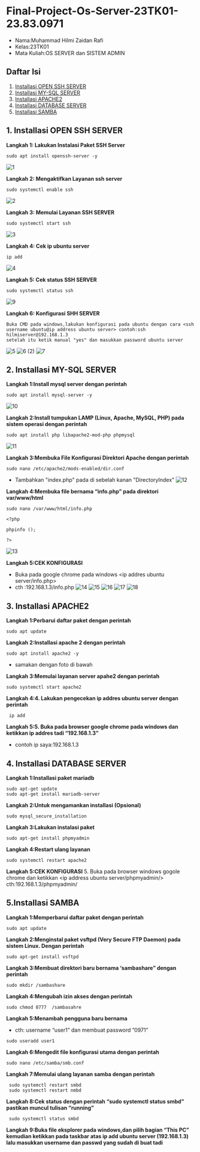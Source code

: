 # Final-Project-Os-Server-23TK01-23.83.0971
- Nama:Muhammad Hilmi Zaidan Rafi
- Kelas:23TK01
- Mata Kuliah:OS SERVER dan SISTEM ADMIN

## Daftar Isi
1. [Installasi OPEN SSH SERVER](#1.-Installasi-OPEN-SSH-SERVER)
2. [Installasi MY-SQL SERVER](#2.-Installasi-MY-SQL-SERVER)
3. [Installasi APACHE2](#3.-Installasi-APACHE2)
4. [Installasi DATABASE SERVER](#4.-Installasi-DATABASE-SERVER)
5. [Installasi SAMBA](#5.-Installasi-SAMBA)

## 1. Installasi OPEN SSH SERVER
**Langkah 1: Lakukan Instalasi Paket SSH Server**

```
sudo apt install openssh-server -y
```
![1](https://github.com/user-attachments/assets/6a8189fc-5d89-4c71-9a4a-6bb6e69af40c)

**Langkah 2: Mengaktifkan Layanan ssh server**
```
sudo systemctl enable ssh
```
![2](https://github.com/user-attachments/assets/da9b1e55-0b0e-42ae-a355-2d7e1d55484e)

**Langkah 3: Memulai Layanan SSH SERVER**

```
sudo systemctl start ssh
```
![3](https://github.com/user-attachments/assets/e40eeb9a-ad3a-4ff9-8380-11016c7d07c6)

**Langkah 4: Cek ip ubuntu server**
```
ip add
```
![4](https://github.com/user-attachments/assets/18456680-5cb1-44c6-b834-123958fb672e)

**Langkah 5: Cek status SSH SERVER**

```
sudo systemctl status ssh
```
![9](https://github.com/user-attachments/assets/c01f3b23-618c-4b9f-a9e6-42a8911b431a)

**Langkah 6: Konfigurasi SHH SERVER**
```
Buka CMD pada windows,lakukan konfigurasi pada ubuntu dengan cara <ssh username ubuntu@ip address ubuntu server> contoh:ssh hilmiserver@192.168.1.3
setelah itu ketik manual "yes" dan masukkan password ubuntu server
```
![5](https://github.com/user-attachments/assets/51dbafd6-661b-449c-adf9-6561d4781bf0)
![6 (2)](https://github.com/user-attachments/assets/9d176305-0c51-4fc8-b00d-89b805bb0651)
![7](https://github.com/user-attachments/assets/483c98b2-4a57-4aee-91bd-d04f646325b0)

## 2. Installasi MY-SQL SERVER
 **Langkah 1:Install mysql server dengan perintah**
```
sudo apt install mysql-server -y
```
![10](https://github.com/user-attachments/assets/79c492ca-8fea-4bcf-ac6a-10a167a15481)

**Langkah 2:Install tumpukan LAMP (Linux, Apache, MySQL, PHP) pada sistem operasi dengan perintah**
```
sudo apt install php libapache2-mod-php phpmysql
```
![11](https://github.com/user-attachments/assets/e15e1acd-a048-4ae7-a0f2-3d5838d57b97)

**Langkah 3:Membuka File Konfigurasi Direktori Apache dengan perintah**
```
sudo nano /etc/apache2/mods-enabled/dir.conf
```
- Tambahkan "index.php" pada di sebelah kanan "DirectoryIndex"
![12](https://github.com/user-attachments/assets/3daf57bd-e748-4822-a621-a2697830cc84)

**Langkah 4:Membuka file bernama “info.php” pada direktori var/www/html**
```
sudo nano /var/www/html/info.php
```
```
<?php

phpinfo ();

?>
```
![13](https://github.com/user-attachments/assets/bc71d80c-e143-4286-87f4-263067b5e662)

**Langkah 5:CEK KONFIGURASI**
- Buka pada google chrome pada windows <ip addres ubuntu server/info.php>
- cth :192.168.1.3/info.php
![14](https://github.com/user-attachments/assets/37ed295b-9150-4d54-80da-a177dc9e3ac9)
![15](https://github.com/user-attachments/assets/a36bc300-ee6c-49db-8002-0d86da7eca8f)
![16](https://github.com/user-attachments/assets/d2d2452c-82c5-4a1d-a49f-3610ec7ec586)
![17](https://github.com/user-attachments/assets/09d78e4b-6473-4435-9994-f8efce33b653)
![18](https://github.com/user-attachments/assets/c7119923-5f59-4e86-bb2a-3f155b4154c8)


## 3. Installasi APACHE2
**Langkah 1:Perbarui daftar paket dengan perintah**
```
sudo apt update
```

**Langkah 2:Installasi apache 2 dengan perintah**
```
sudo apt install apache2 -y
```
- samakan dengan foto di bawah

**Langkah 3:Memulai layanan server apahe2 dengan perintah**
```
sudo systemctl start apache2
```
**Langkah 4:4.	Lakukan pengecekan ip addres ubuntu server dengan perintah**
```
 ip add
```
**Langkah 5:5.	Buka pada browser google chrome pada windows dan ketikkan ip addres tadi “192.168.1.3”**
- contoh ip saya:192.168.1.3
  
## 4. Installasi DATABASE SERVER
**Langkah 1:Installasi paket mariadb**
```
sudo apt-get update
sudo apt-get install mariadb-server
```

**Langkah 2:Untuk mengamankan installasi (Opsional)**
```
sudo mysql_secure_installation
```

**Langkah 3:Lakukan instalasi paket**
```
sudo apt-get install phpmyadmin
```

**Langkah 4:Restart ulang layanan**
```
sudo systemctl restart apache2
```
**Langkah 5:CEK KONFIGURASI**
5.	Buka pada browser windows gogole chrome dan ketikkan <ip address ubuntu server/phpmyadmin/> cth:192.168.1.3/phpmyadmin/ 

## 5.Installasi SAMBA
**Langkah 1:Memperbarui daftar paket dengan perintah**

```
sudo apt update
```
**Langkah 2:Menginstal paket vsftpd (Very Secure FTP Daemon) pada sistem Linux. Dengan perintah**
```
sudo apt-get install vsftpd
```
**Langkah 3:Membuat direktori baru bernama ‘sambashare” dengan perintah**

```
sudo mkdir /sambashare
```
**Langkah 4:Mengubah izin akses dengan perintah**
```
sudo chmod 0777  /sambasahre
```
**Langkah 5:Menambah pengguna baru bernama**
- cth: username “user1” dan membuat password ”0971”

```
sudo useradd user1
```
**Langkah 6:Mengedit file konfigurasi utama dengan perintah**
```
sudo nano /etc/samba/smb.conf
```
**Langkah 7:Memulai ulang layanan samba dengan perintah**
```
 sudo systemctl restart smbd
 sudo systemctl restart nmbd
```
**Langkah 8:Cek status dengan perintah “sudo systemctl status smbd” pastikan muncul tulisan “running”**
```
 sudo systemctl status smbd
```
**Langkah 9:Buka file eksplorer pada windows,dan pilih bagian “This PC” kemudian ketikkan pada taskbar atas ip add ubuntu server (192.168.1.3) lalu masukkan username dan passwd yang sudah di buat tadi**
